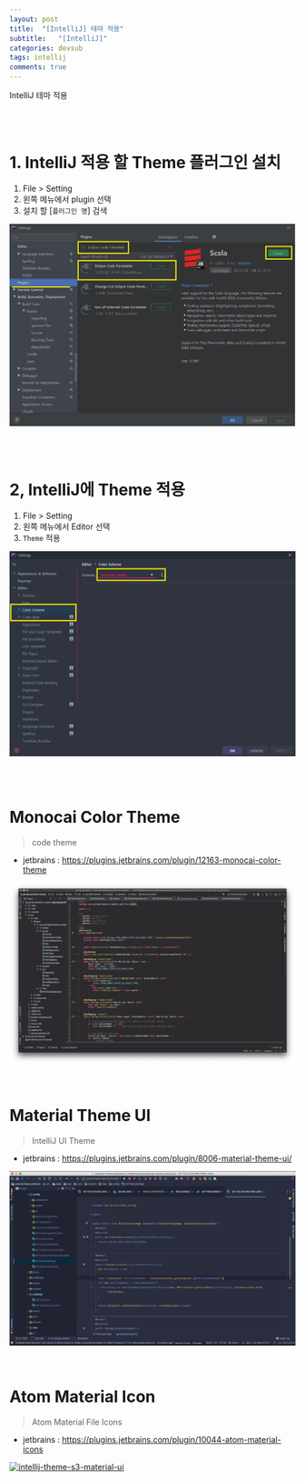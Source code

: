 ```yaml
---
layout: post
title:  "[IntelliJ] 테마 적용"
subtitle:   "[IntelliJ]"
categories: devsub
tags: intellij
comments: true
---
```


IntelliJ 테마 적용


<br><br>

# 1. IntelliJ 적용 할 Theme 플러그인 설치


1. File > Setting
2. 왼쪽 메뉴에서 plugin 선택
3. 설치 할 [`플러그인 명`] 검색

[![intellij-setting-s2](/assets/img/devlog/201909/intellij-setting-s2.png)]()

<br><br>


# 2, IntelliJ에 Theme 적용


1. File > Setting
2. 왼쪽 메뉴에서 Editor 선택
3. `Theme` 적용

[![intellij-theme-s1](/assets/img/devlog/201909/intellij-theme-s1.png)]()

<br><br>


# Monocai Color Theme

> code theme

- jetbrains : https://plugins.jetbrains.com/plugin/12163-monocai-color-theme

[![intellij-theme-s1-monocai](/assets/img/devlog/201909/intellij-theme-s2-monocai.png)]()

<br>


# Material Theme UI

> IntelliJ UI Theme

- jetbrains : https://plugins.jetbrains.com/plugin/8006-material-theme-ui/

[![intellij-theme-s3-material-ui](/assets/img/devlog/201909/intellij-theme-s3-material-ui.png)]()

<br>


# Atom Material Icon

> Atom Material File Icons

- jetbrains : https://plugins.jetbrains.com/plugin/10044-atom-material-icons

[![intellij-theme-s3-material-ui](/assets/img/devlog/2020/09/intellij-theme-s4-material-ui.png)]()


<br>

